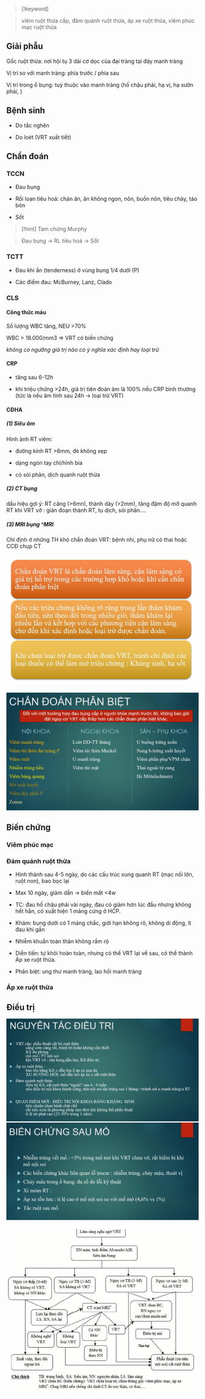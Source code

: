 > [!keyword] 
  
> viêm ruột thừa cấp, đám quánh ruột thừa, áp xe ruột thừa, viêm phúc mạc ruột thừa
  

  
## Giải phẫu
  
Gốc ruột thừa: nơi hội tụ 3 dải cơ dọc của đại tràng tại đáy manh tràng
  
Vị trí so với manh tràng: phía trước / phía sau
  
Vị trí trong ổ bụng: tuỳ thuộc vào manh tràng (hố chậu phải, hạ vị, hạ sườn phải, )
  
## Bệnh sinh
  
- Do tắc nghẽn
  
- Do loét (VRT xuất tiết)
  
## Chẩn đoán
  
### TCCN
  
- Đau bụng
  
- Rối loạn tiêu hoá: chán ăn, ăn không ngon, nôn, buồn nôn, tiêu chảy, táo bón
  
- Sốt
  

  
> [!hint] Tam chứng Murphy
  
> Đau bụng -> RL tiêu hoá -> Sốt
  

  
### TCTT
  
- Đau khi ấn (tenderness) ở vùng bụng 1/4 dưới (P)
  
- Các điểm đau: McBurney, Lanz, Clado
  
### CLS
  
#### Công thức máu
  
Số lượng WBC tăng, NEU >70%
  
WBC > 18.000/mm3 => VRT có biến chứng
  
*không có ngưỡng giá trị nào có ý nghĩa xác định hay loại trừ*
  
#### CRP
  
- tăng sau 6-12h
  
- khi triệu chứng >24h, giá trị tiên đoán âm là 100% nếu CRP bình thường (tức là nếu âm tính sau 24h -> loại trừ VRT)
  
#### CĐHA
  
##### **(1) Siêu âm**
  
Hình ảnh RT viêm:
  
- đường kính RT >6mm, đè không xẹp
  
- dạng ngón tay chỉ/hình bia
  
- có sỏi phân, dịch quanh ruột thừa
  
##### **(2) CT bụng**
  
dấu hiệu gợi ý: RT căng (>6mn), thành dày (>2mm), tăng đậm độ mỡ quanh RT khi VRT vỡ : gián đoạn thành RT, tụ dịch, sỏi phân....
  
##### **(3) MRI bụng** ^MRI
  
Chỉ định ở những TH khó chẩn đoán VRT: bệnh nhi, phụ nữ có thai hoặc CCĐ chụp CT
  

  

  
![Pasted image 20230405223811.png](../../../../200%20Files/image/Pasted%20image%2020230405223811.png)
  
![Pasted image 20230405223909.png](../../../../200%20Files/image/Pasted%20image%2020230405223909.png)
  

  

  
## Biến chứng
  
### Viêm phúc mạc
  
### Đám quánh ruột thừa
  
- Hình thành sau 4-5 ngày, do các cấu trúc xung quanh RT (mạc nối lớn, ruột non), bao bọc lại
  
- Max 10 ngày, giảm dần -> biến mất <4w
  
- TC: đau hố chậu phải vài ngày, đau có giảm hơn lúc đầu nhưng không hết hẳn, có xuất hiện 1 mảng cứng ở HCP.
  
- Khám: bụng dưới có 1 mảng chắc, giới hạn không rõ, không di động, ít đau khi gấn
  
- Nhiễm khuẩn toàn thân không rầm rộ
  
- Diễn tiến: tự khỏi hoàn toàn, nhưng có thể VRT lại về sau, có thể thành Áp xe ruột thừa.
  
- Phân biệt: ung thư manh tràng, lao hồi manh tràng
  
### Áp xe ruột thừa
  

  
## Điều trị
  
![Pasted image 20230405224337.png](../../../../200%20Files/image/Pasted%20image%2020230405224337.png)![Pasted image 20230405224523.png](../../../../200%20Files/image/Pasted%20image%2020230405224523.png)
  

  
![Pasted image 20230405224553.png](../../../../200%20Files/image/Pasted%20image%2020230405224553.png)